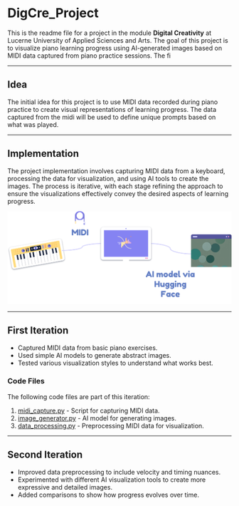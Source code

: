 # DigCre_Project

This is the readme file for a project in the module **Digital Creativity** at Lucerne University of Applied Sciences and Arts. The goal of this project is to visualize piano learning progress using AI-generated images based on MIDI data captured from piano practice sessions. The fi

---

## Idea

The initial idea for this project is to use MIDI data recorded during piano practice to create visual representations of learning progress. The data captured from the midi will be used to define unique prompts based on what was played. 

---

## Implementation

The project implementation involves capturing MIDI data from a keyboard, processing the data for visualization, and using AI tools to create the images. The process is iterative, with each stage refining the approach to ensure the visualizations effectively convey the desired aspects of learning progress. 

![Approach 2](pictures/Appraoch2.png)


---

## First Iteration

- Captured MIDI data from basic piano exercises.
- Used simple AI models to generate abstract images.
- Tested various visualization styles to understand what works best.

### Code Files
The following code files are part of this iteration:

1. [midi_capture.py](Python%20Code/midi_capture.py) - Script for capturing MIDI data.
2. [image_generator.py](Python%20Code/image_generator.py) - AI model for generating images.
3. [data_processing.py](Python%20Code/data_processing.py) - Preprocessing MIDI data for visualization.


---

## Second Iteration

- Improved data preprocessing to include velocity and timing nuances.
- Experimented with different AI visualization tools to create more expressive and detailed images.
- Added comparisons to show how progress evolves over time.


